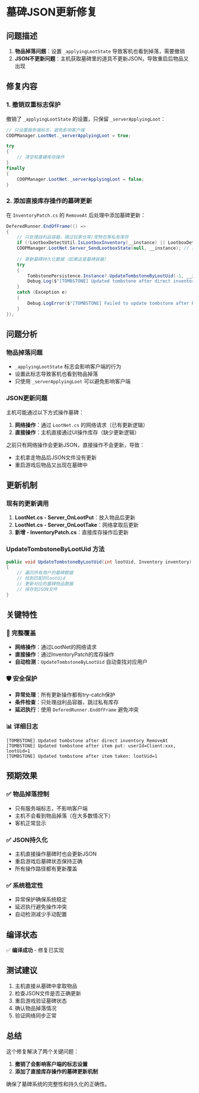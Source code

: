 # 墓碑JSON更新修复

## 问题描述
1. **物品掉落问题**：设置 `_applyingLootState` 导致客机也看到掉落，需要撤销
2. **JSON不更新问题**：主机获取墓碑里的道具不更新JSON，导致重启后物品又出现

## 修复内容

### 1. 撤销双重标志保护
撤销了 `_applyingLootState` 的设置，只保留 `_serverApplyingLoot`：

```csharp
// 只设置服务端标志，避免影响客户端
COOPManager.LootNet._serverApplyingLoot = true;

try
{
    // 清空和重建库存操作
}
finally
{
    COOPManager.LootNet._serverApplyingLoot = false;
}
```

### 2. 添加直接库存操作的墓碑更新
在 `InventoryPatch.cs` 的 `RemoveAt` 后处理中添加墓碑更新：

```csharp
DeferedRunner.EndOfFrame(() =>
{
    // 只处理战利品容器，跳过玩家仓库/宠物包等私有库存
    if (!LootboxDetectUtil.IsLootboxInventory(__instance) || LootboxDetectUtil.IsPrivateInventory(__instance)) return;
    COOPManager.LootNet.Server_SendLootboxState(null, __instance); // 广播给所有客户端
    
    // 更新墓碑持久化数据（如果这是墓碑容器）
    try
    {
        TombstonePersistence.Instance?.UpdateTombstoneByLootUid(-1, __instance);
        Debug.Log($"[TOMBSTONE] Updated tombstone after direct inventory RemoveAt");
    }
    catch (Exception e)
    {
        Debug.LogError($"[TOMBSTONE] Failed to update tombstone after RemoveAt: {e}");
    }
});
```

## 问题分析

### 物品掉落问题
- `_applyingLootState` 标志会影响客户端的行为
- 设置此标志导致客机也看到物品掉落
- 只使用 `_serverApplyingLoot` 可以避免影响客户端

### JSON更新问题
主机可能通过以下方式操作墓碑：
1. **网络操作**：通过 `LootNet.cs` 的网络请求（已有更新逻辑）
2. **直接操作**：主机直接通过UI操作库存（缺少更新逻辑）

之前只有网络操作会更新JSON，直接操作不会更新，导致：
- 主机拿走物品后JSON文件没有更新
- 重启游戏后物品又出现在墓碑中

## 更新机制

### 现有的更新调用
1. **LootNet.cs - Server_OnLootPut**：放入物品后更新
2. **LootNet.cs - Server_OnLootTake**：网络拿取后更新
3. **新增 - InventoryPatch.cs**：直接库存操作后更新

### UpdateTombstoneByLootUid 方法
```csharp
public void UpdateTombstoneByLootUid(int lootUid, Inventory inventory)
{
    // 遍历所有用户的墓碑数据
    // 找到匹配的lootUid
    // 更新对应的墓碑物品数据
    // 保存到JSON文件
}
```

## 关键特性

### 🔄 完整覆盖
- **网络操作**：通过LootNet的网络请求
- **直接操作**：通过InventoryPatch的库存操作
- **自动检测**：`UpdateTombstoneByLootUid` 自动查找对应用户

### 🛡️ 安全保护
- **异常处理**：所有更新操作都有try-catch保护
- **条件检查**：只处理战利品容器，跳过私有库存
- **延迟执行**：使用 `DeferedRunner.EndOfFrame` 避免冲突

### 📊 详细日志
```
[TOMBSTONE] Updated tombstone after direct inventory RemoveAt
[TOMBSTONE] Updated tombstone after item put: userId=Client:xxx, lootUid=1
[TOMBSTONE] Updated tombstone after item taken: lootUid=1
```

## 预期效果

### ✅ 物品掉落控制
- 只有服务端标志，不影响客户端
- 主机不会看到物品掉落（在大多数情况下）
- 客机正常显示

### ✅ JSON持久化
- 主机直接操作墓碑时也会更新JSON
- 重启游戏后墓碑状态保持正确
- 所有操作路径都有更新覆盖

### ✅ 系统稳定性
- 异常保护确保系统稳定
- 延迟执行避免操作冲突
- 自动检测减少手动配置

## 编译状态
✅ **编译成功** - 修复已实现

## 测试建议
1. 主机直接从墓碑中拿取物品
2. 检查JSON文件是否正确更新
3. 重启游戏验证墓碑状态
4. 确认物品掉落情况
5. 验证网络同步正常

## 总结
这个修复解决了两个关键问题：
1. **撤销了会影响客户端的标志设置**
2. **添加了直接库存操作的墓碑更新机制**

确保了墓碑系统的完整性和持久化的正确性。